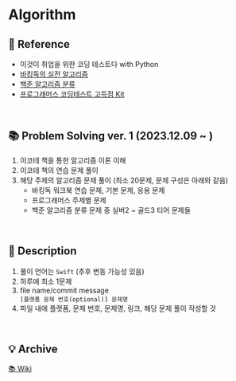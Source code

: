 # Algorithm

## 🔗 Reference
- 이것이 취업을 위한 코딩 테스트다 with Python
- [바킹독의 실전 알고리즘](https://github.com/encrypted-def/basic-algo-lecture)
- [백준 알고리즘 분류](https://www.acmicpc.net/problem/tags)
- [프로그래머스 코딩테스트 고득점 Kit](https://school.programmers.co.kr/learn/challenges?tab=algorithm_practice_kit)

</br>

## 📚 Problem Solving ver. 1 (2023.12.09 ~ )
1. 이코테 책을 통한 알고리즘 이론 이해
2. 이코테 책의 연습 문제 풀이
3. 해당 주제의 알고리즘 문제 풀이 (최소 20문제, 문제 구성은 아래와 같음)
   - 바킹독 워크북 연습 문제, 기본 문제, 응용 문제
   - 프로그래머스 주제별 문제 
   - 백준 알고리즘 분류 문제 중 실버2 ~ 골드3 티어 문제들
  

</br>

## 📌 Description
1. 풀이 언어는 `Swift` (추후 변동 가능성 있음)
2. 하루에 최소 1문제
3. file name/commit message </br>
     `[플랫폼 문제 번호(optional)] 문제명`
4. 파일 내에 플랫폼, 문제 번호, 문제명, 링크, 해당 문제 풀이 작성할 것

</br>

## 💡 Archive

[📚 Wiki](https://picturesque-egret-903.notion.site/Algorithm-5136a1067c8746398801ad7fb8385404?pvs=4)
